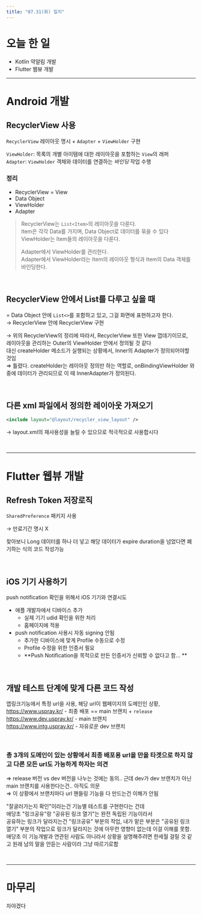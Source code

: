```yaml
---
title: "07.31(화) 일지"
---
```


# 오늘 한 일
- Kotlin 약알림 개발
- Flutter 웹뷰 개발

---

# Android 개발
## RecyclerView 사용

`RecyclerView` 레이아웃 명시 + `Adapter` + `ViewHolder` 구현

`ViewHolder`: 목록의 개별 아이템에 대한 레이아웃을 포함하는 `View`의 래퍼  
`Adapter`: `ViewHolder` 객체와 데이터를 연결하는 *바인딩* 작업 수행


### 정리
- RecyclerView = View  
- Data Object  
- ViewHolder  
- Adapter  

> RecyclerView는 `List<Item>`의 레이아웃을 다룬다.  
> Item은 각각 Data를 가지며, Data Object로 데이터를 묶을 수 있다  
> ViewHolder는 Item들의 레이아웃을 다룬다.  
>  
> Adapter에서 ViewHolder를 관리한다.  
> Adapter에서 ViewHolder라는 Item의 레이아웃 형식과 Item의 Data 객체를 바인딩한다.  

<br/>


## RecyclerView 안에서 List를 다루고 싶을 때
= Data Object 안에 `List<>`를 포함하고 있고, 그걸 화면에 표현하고자 한다.  
→ RecyclerView 안에 RecyclerView 구현  

→ 위의 RecyclerView의 정리에 따라서, RecyclerView 또한 View 껍데기이므로,  
레이아웃을 관리하는 Outer의 ViewHolder 안에서 정의될 것 같다  
대신 createHolder 메소드가 실행되는 상황에서, Inner의 Adapter가 정의되어야할 것임  
⇒ 틀렸다. createHolder는 레이아웃 정의만 하는 역할로, onBindingViewHolder 와중에 데이터가 관리되므로 이 때 InnerAdapter가 정의된다.

<br/>


## 다른 xml 파일에서 정의한 레이아웃 가져오기

```xml
<include layout="@layout/recycler_view_layout" />
```

→ layout.xml의 재사용성을 늘릴 수 있으므로 적극적으로 사용합시다

<br/>

---

# Flutter 웹뷰 개발
## Refresh Token 저장로직
`SharedPreference` 패키지 사용

→ 만료기간 명시 X

찾아보니 Long 데이터를 하나 더 넣고 해당 데이터가 expire duration을 넘었다면 폐기하는 식의 코드 작성가능

<br/>

## iOS 기기 사용하기
push notification 확인을 위해서 iOS 기기와 연결시도  

- 애플 개발자에서 디바이스 추가
  - 실제 기기 udid 확인을 위한 처리
  - 홈페이지에 적용
- push notification 사용시 자동 signing 안됨
  - 추가한 디바이스에 맞게 Profile 수동으로 수정
  - Profile 수정을 위한 인증서 필요
  - **Push Notification을 목적으로 만든 인증서가 신뢰할 수 없다고 함... **

<br/>

## 개발 테스트 단계에 맞게 다른 코드 작성
앱링크기능에서 특정 url을 사용, 해당 url이 웹페이지의 도메인인 상황,  
https://www.uspray.kr/ - 최종 배포 == main 브랜치 + `release`   
https://www.dev.uspray.kr/ - main 브랜치  
https://www.intg.uspray.kr/ - 자유로운 dev 브랜치

<br/>

### 총 3개의 도메인이 있는 상황에서 최종 배포용 url을 만을 타겟으로 하지 않고 다른 모든 url도 가능하게 하자는 의견  
⇒ release 버전 vs dev 버전을 나누는 것에는 동의.. 근데 dev가 dev 브랜치가 아닌 main 브랜치를 사용한다는건.. 아직도 의문  
⇒ 이 상황에서 브랜치마다 url 핸들링 기능을 다 만드는건 이해가 안됨  

"잘굴러가는지 확인"이라는건 기능별 테스트를 구현한다는 건데  
애당초 "링크공유"랑 "공유된 링크 열기"는 완전 독립된 기능이라서  
공유하는 링크가 달라지는건 "링크공유" 부분의 작업, 내가 맡은 부분은 "공유된 링크 열기" 부분의 작업으로 링크가 달라지는 것에 아무런 영향이 없는데
이걸 이해를 못함. 애당초 이 기능개발과 연관된 사람도 아니라서 상황을 설명해주려면 한세월 걸릴 것 같고 원래 남의 말을 안듣는 사람이라 그냥 따르기로함  

<br/>

---

# 마무리
자야겠다

